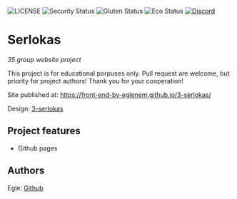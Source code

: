 ![LICENSE](https://img.shields.io/badge/license-MIT-blue.svg?style=flat-square)
![Security Status](https://img.shields.io/security-headers?label=Security&url=https%3A%2F%2Fgithub.com&style=flat-square)
![Gluten Status](https://img.shields.io/badge/Gluten-Free-green.svg)
![Eco Status](https://img.shields.io/badge/ECO-Friendly-green.svg)
[![Discord](https://discord.com/api/guilds/571393319201144843/widget.png)](https://discord.gg/dRwW4rw)

# Serlokas

_35 group website project_

This project is for educational porpuses only. Pull request are welcome, but priority for project authors! Thank you for your cooperation!

Site published at: https://front-end-by-eglenem.github.io/3-serlokas/

Design: [3-serlokas](https://i.pinimg.com/474x/66/c5/7b/66c57b9c554cd3f8354e2805b3654df9---page-design-website.jpg)

## Project features

-   Github pages

## Authors

Egle: [Github](https://github.com/eglenem)